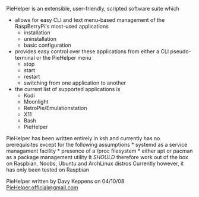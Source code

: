 PieHelper is an extensible, user-friendly, scripted software suite which

* allows for easy CLI and text menu-based management of the RaspBerryPi's most-used applications
	- installation
	- uninstallation
	- basic configuration
* provides easy control over these applications from either a CLI pseudo-terminal or the PieHelper menu
	- stop
	- start
	- restart
	- switching from one application to another
* the current list of supported applications is 
	- Kodi
	- Moonlight
	- RetroPie/Emulationstation
	- X11
	- Bash
	- PieHelper

PieHelper has been written entirely in ksh and currently has no prerequisites
except for the following assumptions 
	* systemd as a service managament facility
	* presence of a /proc filesystem
	* either apt or pacman as a package management utility
It *SHOULD* therefore work out of the box on Raspbian, Noobs, Ubuntu and ArchLinux distros
Currently however, it has only been tested on Raspbian

PieHelper written by Davy Keppens on 04/10/08
PieHelper.official@gmail.com

